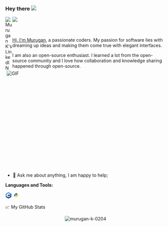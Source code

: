 ### Hey there <img src="https://media.giphy.com/media/hvRJCLFzcasrR4ia7z/giphy.gif" width="25px"> 

<a href="https://www.linkedin.com/in/murugan-k-0204/">
  <img align="left" alt="Murugan K's LinkedIN" width="22px" src="https://raw.githubusercontent.com/peterthehan/peterthehan/master/assets/linkedin.svg" /> 



![](https://visitor-badge.glitch.me/badge?page_id=murugan-k-0204.murugan-k-0204)

 <img align="right" alt="GIF" src="https://github.com/abhisheknaiidu/abhisheknaiidu/blob/master/code.gif?raw=true" width="500" height="320" />

<br />

Hi, I'm [Murugan](https://murugan-k-0204.me/), a passionate coders. My passion for software lies with dreaming up ideas and making them come true with elegant interfaces.

I am also an open-source enthusiast. I learned a lot from the open-source community and I love how collaboration and knowledge sharing happened through open-source.


 
  
- 💬 Ask me about anything, I am happy to help;

**Languages and Tools:**  

<code><img height="20" src="https://raw.githubusercontent.com/github/explore/80688e429a7d4ef2fca1e82350fe8e3517d3494d/topics/cpp/cpp.png"></code>
<code><img height="20" src="https://raw.githubusercontent.com/github/explore/80688e429a7d4ef2fca1e82350fe8e3517d3494d/topics/python/python.png"></code>

<!--END_SECTION:waka-->

📈 My GitHub Stats

<p align="center"> <img src="https://github-readme-stats.vercel.app/api?username=murugan-k-0204&show_icons=true&theme=gotham" alt="murugan-k-0204" />


